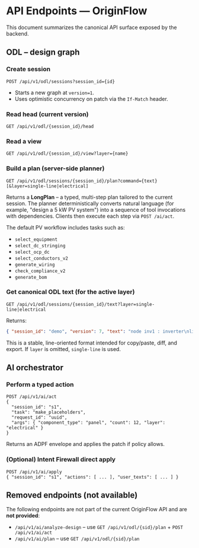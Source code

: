 # API Endpoints — OriginFlow

This document summarizes the canonical API surface exposed by the backend.

## ODL – design graph

### Create session
```
POST /api/v1/odl/sessions?session_id={id}
```
- Starts a new graph at `version=1`.
- Uses optimistic concurrency on patch via the `If-Match` header.

### Read head (current version)
```
GET /api/v1/odl/{session_id}/head
```

### Read a view
```
GET /api/v1/odl/{session_id}/view?layer={name}
```

### Build a plan (server-side planner)
```
GET /api/v1/odl/sessions/{session_id}/plan?command={text}[&layer=single-line|electrical]
```
Returns a **LongPlan** – a typed, multi-step plan tailored to the current
session. The planner deterministically converts natural language (for example,
"design a 5 kW PV system") into a sequence of tool invocations with
dependencies. Clients then execute each step via `POST /ai/act`.

The default PV workflow includes tasks such as:

- `select_equipment`
- `select_dc_stringing`
- `select_ocp_dc`
- `select_conductors_v2`
- `generate_wiring`
- `check_compliance_v2`
- `generate_bom`

### Get canonical ODL text (for the active layer)
```
GET /api/v1/odl/sessions/{session_id}/text?layer=single-line|electrical
```
Returns:
```json
{ "session_id": "demo", "version": 7, "text": "node inv1 : inverter\nlink inv1 -> p1\n" }
```
This is a stable, line-oriented format intended for copy/paste, diff, and export.
If `layer` is omitted, `single-line` is used.

## AI orchestrator

### Perform a typed action
```
POST /api/v1/ai/act
{
  "session_id": "s1",
  "task": "make_placeholders",
  "request_id": "uuid",
  "args": { "component_type": "panel", "count": 12, "layer": "electrical" }
}
```
Returns an ADPF envelope and applies the patch if policy allows.

### (Optional) Intent Firewall direct apply
```
POST /api/v1/ai/apply
{ "session_id": "s1", "actions": [ ... ], "user_texts": [ ... ] }
```

## Removed endpoints (not available)

The following endpoints are not part of the current OriginFlow API and are **not provided**:


- `/api/v1/ai/analyze-design` – use `GET /api/v1/odl/{sid}/plan` + `POST /api/v1/ai/act`
- `/api/v1/ai/plan` – use `GET /api/v1/odl/{sid}/plan`

